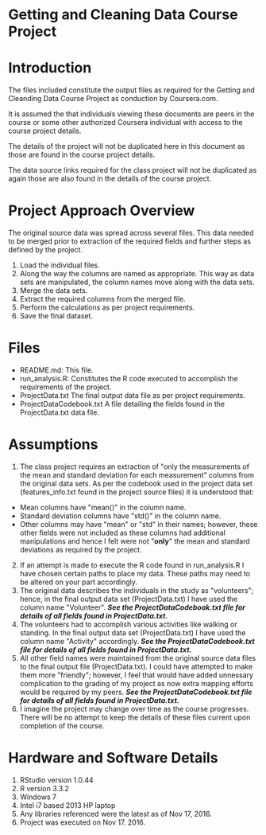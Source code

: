 # Getting and Cleaning Data Course Project


# Introduction

The files included constitute the output files as required for the Getting and Cleanding Data Course Project as conduction by Coursera.com.

It is assumed the that individuals viewing these documents are peers in the course or some other authorized Coursera individual with access to the course project details.

The details of the project will not be duplicated here in this document as those are found in the course project details.  

The data source links required for the class project will not be duplicated as again those are also found in the details of the course project.

# Project Approach Overview

The original source data was spread across several files.  This data needed to be merged prior to extraction of the required fields and further steps as defined by the project.

1. Load the individual files.
2. Along the way the columns are named as appropriate.  This way as data sets are manipulated, the column names move along with the data sets.
3. Merge the data sets.
4. Extract the required columns from the merged file.
5. Perform the calculations as per project requirements.
6. Save the final dataset.

# Files

- README.md:
This file.
- run_analysis.R:
Constitutes the R code executed to accomplish the requirements of the project.
- ProjectData.txt
The final output data file as per project requirements.
- ProjectDataCodebook.txt
A file detailing the fields found in the ProjectData.txt data file.

# Assumptions

1.  The class project requires an extraction of "only the measurements of the mean and standard deviation for each measurement" columns from the original data sets.  As per the codebook used in the project data set (features_info.txt found in the project source files) it is understood that:
- Mean columns have "mean()" in the column name.
- Standard deviation columns have "std()" in the column name.
- Other columns may have "mean" or "std" in their names; however, these other fields were not included as these columns had additional manipulations and hence I felt were not "**only**" the mean and standard deviations as required by the project.
2.  If an attempt is made to execute the R code found in run_analysis.R I have chosen certain paths to place my data.  These paths may need to be altered on your part accordingly.
3.  The original data describes the individuals in the study as "volunteers"; hence, in the final output data set (ProjectData.txt) I have used the column name "Volunteer". ***See the ProjectDataCodebook.txt file for details of all fields found in ProjectData.txt.***
4.  The volunteers had to accomplish various activities like walking or standing.  In the final output data set (ProjectData.txt) I have used the column name "Activity" accordingly.  ***See the ProjectDataCodebook.txt file for details of all fields found in ProjectData.txt.***
5.  All other field names were maintained from the original source data files to the final output file (ProjectData.txt).  I could have attempted to make them more "friendly"; however, I feel that would have added unnessary complication to the grading of my project as now extra mapping efforts would be required by my peers.  ***See the ProjectDataCodebook.txt file for details of all fields found in ProjectData.txt.***
6.  I imagine the project may change over time as the course progresses.  There will be no attempt to keep the details of these files current upon completion of the course.

# Hardware and Software Details

1. RStudio version 1.0.44
2. R version 3.3.2
3. Windows 7
4. Intel i7 based 2013 HP laptop
5. Any libraries referenced were the latest as of Nov 17, 2016.
6. Project was executed on Nov 17. 2016.